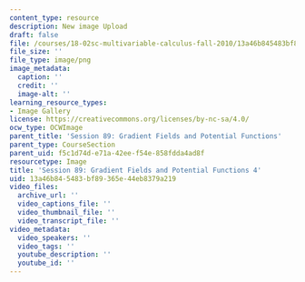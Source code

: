 ```yaml
---
content_type: resource
description: New image Upload
draft: false
file: /courses/18-02sc-multivariable-calculus-fall-2010/13a46b845483bf89365e44eb8379a219_MIT18_02SC_L30Brds_13.png
file_size: ''
file_type: image/png
image_metadata:
  caption: ''
  credit: ''
  image-alt: ''
learning_resource_types:
- Image Gallery
license: https://creativecommons.org/licenses/by-nc-sa/4.0/
ocw_type: OCWImage
parent_title: 'Session 89: Gradient Fields and Potential Functions'
parent_type: CourseSection
parent_uid: f5c1d74d-e71a-42ee-f54e-858fdda4ad8f
resourcetype: Image
title: 'Session 89: Gradient Fields and Potential Functions 4'
uid: 13a46b84-5483-bf89-365e-44eb8379a219
video_files:
  archive_url: ''
  video_captions_file: ''
  video_thumbnail_file: ''
  video_transcript_file: ''
video_metadata:
  video_speakers: ''
  video_tags: ''
  youtube_description: ''
  youtube_id: ''
---
```

